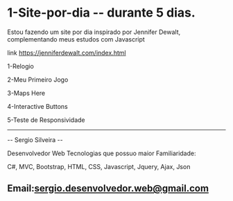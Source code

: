 # 1-Site-por-dia -- durante 5 dias.

Estou fazendo um site por dia inspirado por Jennifer Dewalt,
complementando meus estudos com Javascript

link https://jenniferdewalt.com/index.html

1-Relogio

2-Meu Primeiro Jogo 

3-Maps Here 

4-Interactive Buttons 

5-Teste de Responsividade 

------------------------------------------------------------------------------------------

-- Sergio Silveira --

Desenvolvedor Web 
Tecnologias que possuo maior Familiaridade:

C#,
MVC,
Bootstrap,
HTML,
CSS,
Javascript,
Jquery,
Ajax,
Json

Email:sergio.desenvolvedor.web@gmail.com
--------------------------------------------------------------------------------------
